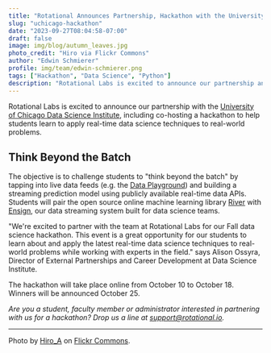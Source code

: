 ```yaml
---
title: "Rotational Announces Partnership, Hackathon with the University of Chicago Data Science Institute"
slug: "uchicago-hackathon"
date: "2023-09-27T08:04:58-07:00"
draft: false
image: img/blog/autumn_leaves.jpg
photo_credit: "Hiro via Flickr Commons"
author: "Edwin Schmierer"
profile: img/team/edwin-schmierer.png
tags: ["Hackathon", "Data Science", "Python"]
description: "Rotational Labs is excited to announce our partnership and hackathon with the University of Chicago Data Science Institute! "
---
```


Rotational Labs is excited to announce our partnership with the [University of Chicago Data Science Institute](https://datascience.uchicago.edu/), including co-hosting a hackathon to help students learn to apply real-time data science techniques to real-world problems.

<!--more-->

## Think Beyond the Batch

The objective is to challenge students to "think beyond the batch" by tapping into live data feeds (e.g. the [Data Playground](https://rotational.io/data-playground/)) and building a streaming prediction model using publicly available real-time data APIs. Students will pair the open source online machine learning library [River](https://github.com/online-ml/river) with [Ensign](https://rotational.io/ensign/), our data streaming system built for data science teams.

"We're excited to partner with the team at Rotational Labs for our Fall data science hackathon. This event is a great opportunity for our students to learn about and apply the latest real-time data science techniques to real-world problems while working with experts in the field." says Alison Ossyra, Director of External Partnerships and Career Development at Data Science Institute.

The hackathon will take place online from October 10 to October 18. Winners will be announced October 25.

*Are you a student, faculty member or administrator interested in partnering with us for a hackathon? Drop us a line at [support@rotational.io](mailto:support@rotational.io).*


***
Photo by [Hiro_A](https://www.flickr.com/photos/114063888@N08/) on [Flickr Commons](https://flic.kr/p/NdjhR3).